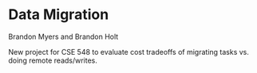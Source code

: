 Data Migration
==============

Brandon Myers and Brandon Holt

New project for CSE 548 to evaluate cost tradeoffs of migrating tasks vs. doing remote reads/writes.


